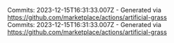 Commits: 2023-12-15T16:31:33.007Z - Generated via https://github.com/marketplace/actions/artificial-grass
<br>
Commits: 2023-12-15T16:31:33.007Z - Generated via https://github.com/marketplace/actions/artificial-grass
<br>
